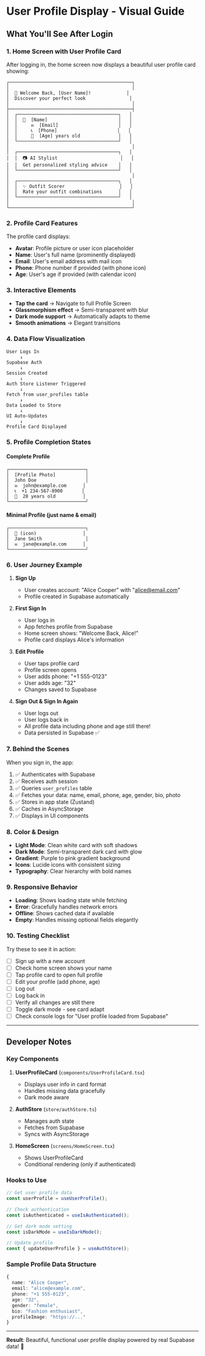 # User Profile Display - Visual Guide

## What You'll See After Login

### 1. Home Screen with User Profile Card

After logging in, the home screen now displays a beautiful user profile card showing:

```
┌─────────────────────────────────────────────┐
│                                             │
│  👋 Welcome Back, [User Name]!             │
│  Discover your perfect look                │
│                                             │
├─────────────────────────────────────────────┤
│  ┌─────────────────────────────────────┐   │
│  │  🧑  [Name]                          │   │
│  │     ✉️  [Email]                      │   │
│  │     📞  [Phone]                      │   │
│  │     📅  [Age] years old              │   │
│  └─────────────────────────────────────┘   │
│                                             │
│  ┌─────────────────────────────────────┐   │
│  │  📷 AI Stylist                       │   │
│  │  Get personalized styling advice    │   │
│  └─────────────────────────────────────┘   │
│                                             │
│  ┌─────────────────────────────────────┐   │
│  │  ✨ Outfit Scorer                    │   │
│  │  Rate your outfit combinations      │   │
│  └─────────────────────────────────────┘   │
│                                             │
└─────────────────────────────────────────────┘
```

### 2. Profile Card Features

The profile card displays:
- **Avatar**: Profile picture or user icon placeholder
- **Name**: User's full name (prominently displayed)
- **Email**: User's email address with mail icon
- **Phone**: Phone number if provided (with phone icon)
- **Age**: User's age if provided (with calendar icon)

### 3. Interactive Elements

- **Tap the card** → Navigate to full Profile Screen
- **Glassmorphism effect** → Semi-transparent with blur
- **Dark mode support** → Automatically adapts to theme
- **Smooth animations** → Elegant transitions

### 4. Data Flow Visualization

```
User Logs In
     ↓
Supabase Auth
     ↓
Session Created
     ↓
Auth Store Listener Triggered
     ↓
Fetch from user_profiles table
     ↓
Data Loaded to Store
     ↓
UI Auto-Updates
     ↓
Profile Card Displayed
```

### 5. Profile Completion States

#### Complete Profile
```
┌────────────────────────────┐
│  [Profile Photo]           │
│  John Doe                  │
│  ✉️  john@example.com      │
│  📞  +1 234-567-8900       │
│  📅  28 years old          │
└────────────────────────────┘
```

#### Minimal Profile (just name & email)
```
┌────────────────────────────┐
│  👤 (icon)                 │
│  Jane Smith                │
│  ✉️  jane@example.com      │
└────────────────────────────┘
```

### 6. User Journey Example

1. **Sign Up**
   - User creates account: "Alice Cooper" with "alice@email.com"
   - Profile created in Supabase automatically

2. **First Sign In**
   - User logs in
   - App fetches profile from Supabase
   - Home screen shows: "Welcome Back, Alice!"
   - Profile card displays Alice's information

3. **Edit Profile**
   - User taps profile card
   - Profile screen opens
   - User adds phone: "+1 555-0123"
   - User adds age: "32"
   - Changes saved to Supabase

4. **Sign Out & Sign In Again**
   - User logs out
   - User logs back in
   - All profile data including phone and age still there!
   - Data persisted in Supabase ✅

### 7. Behind the Scenes

When you sign in, the app:
1. ✅ Authenticates with Supabase
2. ✅ Receives auth session
3. ✅ Queries `user_profiles` table
4. ✅ Fetches your data: name, email, phone, age, gender, bio, photo
5. ✅ Stores in app state (Zustand)
6. ✅ Caches in AsyncStorage
7. ✅ Displays in UI components

### 8. Color & Design

- **Light Mode**: Clean white card with soft shadows
- **Dark Mode**: Semi-transparent dark card with glow
- **Gradient**: Purple to pink gradient background
- **Icons**: Lucide icons with consistent sizing
- **Typography**: Clear hierarchy with bold names

### 9. Responsive Behavior

- **Loading**: Shows loading state while fetching
- **Error**: Gracefully handles network errors
- **Offline**: Shows cached data if available
- **Empty**: Handles missing optional fields elegantly

### 10. Testing Checklist

Try these to see it in action:

- [ ] Sign up with a new account
- [ ] Check home screen shows your name
- [ ] Tap profile card to open full profile
- [ ] Edit your profile (add phone, age)
- [ ] Log out
- [ ] Log back in
- [ ] Verify all changes are still there
- [ ] Toggle dark mode - see card adapt
- [ ] Check console logs for "User profile loaded from Supabase"

---

## Developer Notes

### Key Components

1. **UserProfileCard** (`components/UserProfileCard.tsx`)
   - Displays user info in card format
   - Handles missing data gracefully
   - Dark mode aware

2. **AuthStore** (`store/authStore.ts`)
   - Manages auth state
   - Fetches from Supabase
   - Syncs with AsyncStorage

3. **HomeScreen** (`screens/HomeScreen.tsx`)
   - Shows UserProfileCard
   - Conditional rendering (only if authenticated)

### Hooks to Use

```typescript
// Get user profile data
const userProfile = useUserProfile();

// Check authentication
const isAuthenticated = useIsAuthenticated();

// Get dark mode setting
const isDarkMode = useIsDarkMode();

// Update profile
const { updateUserProfile } = useAuthStore();
```

### Sample Profile Data Structure

```typescript
{
  name: "Alice Cooper",
  email: "alice@example.com",
  phone: "+1 555-0123",
  age: "32",
  gender: "female",
  bio: "Fashion enthusiast",
  profileImage: "https://..."
}
```

---

**Result**: Beautiful, functional user profile display powered by real Supabase data! 🎉
